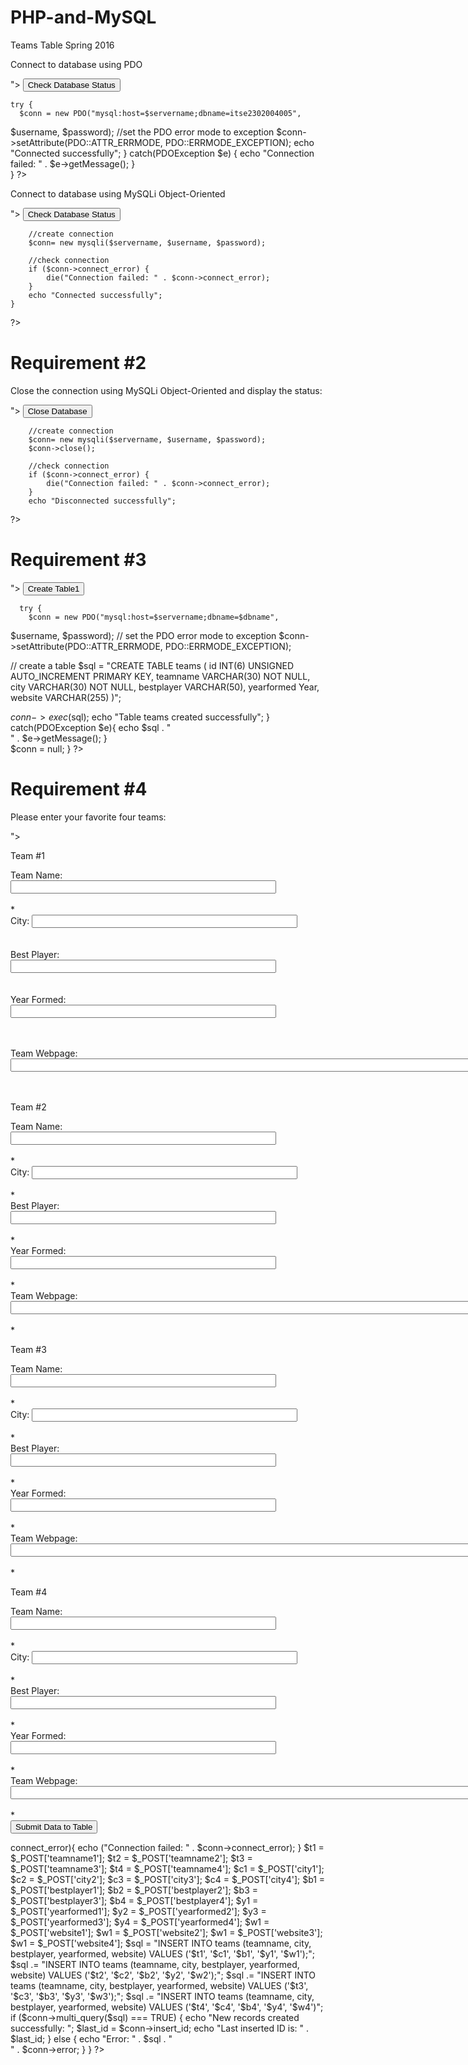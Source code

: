 # PHP-and-MySQL
Teams Table Spring 2016
<!DOCTYPE html>
<head>
</head>
<body>
<?php
echo $_SERVER['SERVER_NAME'];
?>
<p>Connect to database using PDO</p>
<form name ="form1" method= "post" action ="<?php echo htmlspecialchars($_SERVER["PHP_SELF"]);?>"> 
<input type="submit" name="submit1" value="Check Database Status">	
</form>	
<?php
if (isset($_POST["submit1"])) {
    $servername="lineofcode.com";
    $username="itse2302004005";
	$password="ZUHRsuXx";
	
    try {
      $conn = new PDO("mysql:host=$servername;dbname=itse2302004005",
$username, $password);
    //set the PDO error mode to exception
    $conn->setAttribute(PDO::ATTR_ERRMODE, PDO::ERRMODE_EXCEPTION);
	echo "Connected successfully";
    }
    catch(PDOException $e)
	{
	echo "Connection failed: " . $e->getMessage();
	}	
}
?>
<p>Connect to database using MySQLi Object-Oriented</p>
<form name="form2" method="post" action="<?php echo
htmlspecialchars($_SERVER["PHP_SELF"]);?>">
    <input type="submit" name="submit2" value="Check Database Status">
</form>
    <?php
	if (isset($_POST['submit2'])) {
	    $servername = "lineofcode.com";
        $username = "itse2302004005";
        $password = "ZUHRsuXx";	
		
		//create connection
		$conn= new mysqli($servername, $username, $password);
		
		//check connection
		if ($conn->connect_error) {
			die("Connection failed: " . $conn->connect_error);
		}
		echo "Connected successfully";
	}
?>

<h1>Requirement #2</h1>

<p>Close the connection using MySQLi Object-Oriented and display the status:</p>
 <form name="form3" method="post" action="<?php echo
htmlspecialchars($_SERVER["PHP_SELF"]);?>">
    <input type="submit" name="submit4" value="Close Database">
</form>
    <?php
	if (isset($_POST['submit4'])) {
	    $servername = "lineofcode.com";
        $username = "itse2302004005";
        $password = "ZUHRsuXx";	
		
		//create connection
		$conn= new mysqli($servername, $username, $password);
		$conn->close();
		
		//check connection
		if ($conn->connect_error) {
			die("Connection failed: " . $conn->connect_error);
		}
		echo "Disconnected successfully";
	
?>  
<h1>Requirement #3</h1>
<form name="form5" method="post" action="<?php echo
htmlspecialchars($_SERVER["PHP_SELF"]);?>">	
	<input type="submit" name="submit5" value="Create Table1">
</form>
<?php
if(isset($_POST['submit5'])) {
	$servername = "lineofcode.com";
	$username = "itse2302004005";
	$password = "ZUHRsuXx";
    $dbname = "itse2302004005";

      try {
        $conn = new PDO("mysql:host=$servername;dbname=$dbname",
$username, $password);
    // set the PDO error mode to exception
    $conn->setAttribute(PDO::ATTR_ERRMODE, PDO::ERRMODE_EXCEPTION);

   // create a table
   $sql = "CREATE TABLE teams (
   id INT(6) UNSIGNED AUTO_INCREMENT PRIMARY KEY,
   teamname VARCHAR(30) NOT NULL,
   city VARCHAR(30) NOT NULL,
   bestplayer VARCHAR(50),
   yearformed Year,
   website VARCHAR(255) 
   )";
   
   $conn->exec($sql);
   echo "Table teams created successfully"; 
   }  
catch(PDOException $e){
	echo $sql . "<br>" . $e->getMessage();
	}  
   $conn = null;
}
?>

<h1>Requirement #4</h1>

<?php
// define variables and set to empty values
$nameErr = $cityErr = $websiteErr = $playerErr = $yearErr = "";
$teamname1 = $teamname2 = $teamname3 = $teamname4 =
$city1 = $city2 = $city3 = $city4 = $bestplayer1 = $bestplayer2 =
$bestplayer3 = $bestplayer4 = $yearformed1 = $yearformed2 =
$yearformed3 = $yearformed4 =
$website1 = $website2 = $website3 = $website4 = "";

if ($_SERVER["REQUEST_METHOD"] == "POST") {
    if (empty($_POST["teamname1"]) || empty($_POST["teamname2"]) ||
empty($_POST["teamname3"]) || empty($_POST["teamname4"])) {
	$nameErr = "Team name is required";
} else {
    $teamname1 = test_input($_POST["teamname1"]);
	$teamname2 = test_input($_POST["teamname2"]);
	$teamname3 = test_input($_POST["teamname3"]);
	$teamname4 = test_input($_POST["teamname4"]);
    //check if name only contains letters and whitespace
	if (!preg_match("/^[a-zA-Z ]*$/",$teamname1) || !preg_match("/^[a-zA-Z ]*$/",$teamname2) || 
	!preg_match("/^[a-zA-Z]*$/",$teamname3)|| !preg_match("/^[a-zA-Z ]*$/",$teamname3) ||
	!preg_match("/^[a-zA-Z]*$/",$teamname4)) {
	    $nameErr = "Only letters and white space allowed.";
	}
}

    if (empty($_POST["city1"]) || empty($_POST["city2"]) || empty($_POST["city3"]) ||
        empty($_POST["city4"])) {
    $city1 = "";
    $city2 = "";
    $city3 = "";
    $city4 = "";
} else {
    $city1 = test_input($_POST["city1"]);	
	$city2 = test_input($_POST["city2"]);
	$city3 = test_input($_POST["city3"]);
	$city4 = test_input($_POST["city4"]);
    // check if name only letters and whitespace
	if (!preg_match("/^[a-zA-Z ]*$/",$city1) ||  !preg_match("/^[a-zA-Z ]*$/",$city2) || !preg_match("/^[a-zA-Z ]*$/",$city3) || 
	    !preg_match("/^[a-zA-Z ]*$/",$city4)) {
			$cityErr = "Only letters and white space allowed";
		}
}
			

    if (empty($_POST["bestplayer1"]) || empty($_POST["bestplayer2"]) ||
        empty($_POST["bestplayer3"]) || empty($_POST["bestplayer4"])) {	
	$bestplayer1 = "";
    $bestplayer2 = "";
    $bestplayer3 = "";
    $bestplayer4 = "";

   } else {
         $bestplayer1 = test_input($_POST["bestplayer1"]);	
         $bestplayer2 = test_input($_POST["bestplayer2"]);	
         $bestplayer3 = test_input($_POST["bestplayer3"]);	
         $bestplayer4 = test_input($_POST["bestplayer4"]); 
        if (!preg_match("/^[a-zA-Z ]*$/",$bestplayer1) || !preg_match("/^[a-zA-Z ]*$/",$bestplayer2) || !preg_match("/^[a-zA-Z ]*$/",$bestplayer3) ||
		   !preg_match("/^[a-zA-Z ]*$/",$bestplayer4)) {
			   $playerErr = "Only letters and whitespaces allowed";
  }
}

    if (filter_var($yearformed1, FILTER_VALIDATE_INT) === 0 ||
!filter_var($yearformed1, FILTER_VALIDATE_INT) === false ||
    filter_var($yearformed2, FILTER_VALIDATE_INT) === 0 ||
!filter_var($yearformed2, FILTER_VALIDATE_INT) === false ||
    filter_var($yearformed3, FILTER_VALIDATE_INT) === 0 ||
!filter_var($yearformed3, FILTER_VALIDATE_INT) === false ||
    filter_var($yearformed4, FILTER_VALIDATE_INT) === 0 ||
!filter_var($yearformed4, FILTER_VALIDATE_INT) === false) {
	$yearformed1 = "";
	$yearformed2 = "";
	$yearformed3 = "";
	$yearformed4 = "";
} else {
	$yearErr = "Not a valid year";
}

    if (empty($_POST["website1"]) || empty($_POST["website2"]) || empty($_POST["website3"]) ||
        empty($_POST["website4"])) {
            $website1 = "";
            $website2 = "";
            $website3 = "";
            $website4 = "";
    } else {
          $website1 = test_input($_POST["website1"]);	
	      $website2 = test_input($_POST["website2"]);
	      $website3 = test_input($_POST["website3"]);
	      $website4 = test_input($_POST["website4"]);
         // check if the URL address syntax is valid (this regular expression also allows dashes in the URL)	
          if (!preg_match("/\b(?:(?:https?|ftp):\/\/|www\.)[-a-z0-9+&@#\/%?=~_|!:,.;]*[-a-z0-9+&@
#\/%=~_|]/i",$website1) ||

!preg_match("/\b(?:(?:https?|ftp):\/\/|www\.)[-a-z0-9+&@#\/%?=~_|!:,.;]*[-a-z0-9+&@
#\/%=~_|]/i",$website2) ||

!preg_match("/\b(?:(?:https?|ftp):\/\/|www\.)[-a-z0-9+&@#\/%?=~_|!:,.;]*[-a-z0-9+&@
#\/%=~_|]/i",$website3) ||

!preg_match("/\b(?:(?:https?|ftp):\/\/|www\.)[-a-z0-9+&@#\/%?=~_|!:,.;]*[-a-z0-9+&@
#\/%=~_|]/i",$website4)) {
    $websiteErr = "Invalid URL";
     }
   }	
}

function test_input($data) {
	$data = trim($data);
	$data = stripslashes($data);
	$data = htmlspecialchars($data);
	return $data;
}	
?>

<p>Please enter your favorite four teams:</p>

<form name=form6" method="post" action="<?php echo
htmlspecialchars($_SERVER["PHP_SELF"]);?>">
<p>Team #1</p>
Team Name: 
<input type="text" name="teamname1" size="50" /><br><br>
<span class="error">* <?php echo $nameErr;?></span><br />
City:  
<input type="text" name="city1" size="50" /><br><br>
<span class="error"> <?php echo $cityErr;?></span><br />
Best Player:  
<input type="text" name="bestplayer1" size="50" /><br><br>
<span class="error"> <?php echo $playerErr;?></span><br />
Year Formed:  
<input type="text" name="yearformed1" size="50" /><br><br>
<span class="error"> <?php echo $yearErr;?></span><br />

Team Webpage:  
<input type="text" name="website1" size="100" /><br><br>
<span class="error"> <?php echo $websiteErr;?></span><br />
<p> Team #2</p>
Team Name:  
<input type="text" name="teamname2" size="50" /><br><br>
<span class="error">* <?php echo $nameErr;?></span><br />
City:  
<input type="text" name="city2" size="50" /><br><br>
<span class="error">* <?php echo $cityErr;?></span><br />
Best Player:  
<input type="text" name="bestplayer2" size="50" /><br><br>
<span class="error">* <?php echo $playerErr;?></span><br />
Year Formed:
<input type="text"  name="yearformed2" size="50" /><br><br>
<span class="error">* <?php echo $yearErr;?></span><br />
Team Webpage:
<input type="text" name="website2" size="100" /><br><br>
<span class="error">* <?php echo $websiteErr;?></span><br />

<p>Team #3</p>

Team Name:
<input type="text" name="teamname3" size="50" /><br><br>
<span class="error">* <?php echo $nameErr;?></span><br />
City:
<input type="text" name="city3" size="50" /><br><br>
<span class="error">* <?php echo $cityErr;?></span><br />
Best Player:
<input type="text" name="bestplayer3" size="50" /><br><br>
<span class="error">* <?php echo $playerErr;?></span><br />
Year Formed:
<input type="text" name="yearformed3" size="50" /><br><br>
<span class="error">* <?php echo $yearErr;?></span><br />
Team Webpage:
<input type="text" name="website3" size="100" /><br><br>
<span class="error">* <?php echo $websiteErr;?></span><br />

<p>Team #4</p>
Team Name:
<input type="text" name="teamname4" size="50" /><br><br>
<span class="error">* <?php echo $nameErr;?></span><br />
City:
<input type="text" name="city4" size="50" /><br><br>
<span class="error">* <?php echo $cityErr;?></span><br />
Best Player:
<input type="text" name="bestplayer4" size="50" /><br><br>
<span class="error">* <?php echo $playerErr;?></span><br />
Year Formed:
<input type="text" name="yearformed4" size="50" /><br><br>
<span class="error">* <?php echo $yearErr;?></span><br />
Team Webpage:
<input type="text" name="website4" size="100" /><br><br>
<span class="error">* <?php echo $websiteErr;?></span><br />


<input type="submit" name="submit6" value="Submit Data to Table">
</form>

<?php

if (isset($_POST['submit6'])) {
	 $servername = "lineofcode.com";
	 $username = "itse2302004005";
	 $password = "ZUHRsuXx";
	 $dbname = "itse2302004005";
//Create connection
$conn = new mysqli($servername, $username, $password, $dbname);
// Check connection
if ($conn->connect_error){
    echo ("Connection failed: " . $conn->connect_error);
}

$t1 = $_POST['teamname1'];
$t2 = $_POST['teamname2'];
$t3 = $_POST['teamname3'];
$t4 = $_POST['teamname4'];
$c1 = $_POST['city1'];
$c2 = $_POST['city2'];
$c3 = $_POST['city3'];
$c4 = $_POST['city4'];
$b1 = $_POST['bestplayer1'];
$b2 = $_POST['bestplayer2'];
$b3 = $_POST['bestplayer3'];
$b4 = $_POST['bestplayer4'];
$y1 = $_POST['yearformed1'];
$y2 = $_POST['yearformed2'];
$y3 = $_POST['yearformed3'];
$y4 = $_POST['yearformed4'];
$w1 = $_POST['website1'];
$w1 = $_POST['website2'];
$w1 = $_POST['website3'];
$w1 = $_POST['website4'];

    $sql = "INSERT INTO teams (teamname, city, bestplayer, yearformed,
website)
          VALUES ('$t1', '$c1', '$b1', '$y1', '$w1');";
	$sql .= "INSERT INTO teams (teamname, city, bestplayer, yearformed,
website)
          VALUES ('$t2', '$c2', '$b2', '$y2', '$w2');";
	$sql .= "INSERT INTO teams (teamname, city, bestplayer, yearformed,
website)
          VALUES ('$t3', '$c3', '$b3', '$y3', '$w3');";
	$sql .= "INSERT INTO teams (teamname, city, bestplayer, yearformed,
website)
          VALUES ('$t4', '$c4', '$b4', '$y4', '$w4')";
	

if ($conn->multi_query($sql) === TRUE) {
    echo "New records created successfully:  ";
    $last_id = $conn->insert_id;
    echo "Last inserted ID is: " . $last_id;
} else {
	echo "Error: " . $sql . "<br>" . $conn->error;

  }	
 
}
 ?>
